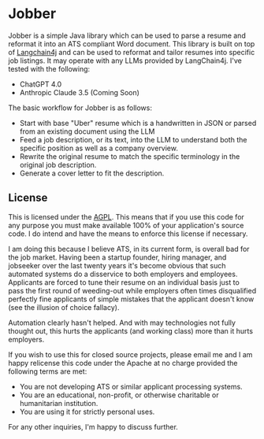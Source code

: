 # Jobber

Jobber is a simple Java library which can be used to parse a resume and reformat it into an ATS compliant Word document. This library is built on top of [Langchain4j](https://github.com/langchain4j/langchain4j) and can be used to reformat and tailor resumes into specific job listings. It may operate with any LLMs provided by LangChain4j. I've tested with the following:

* ChatGPT 4.0
* Anthropic Claude 3.5 (Coming Soon)

The basic workflow for Jobber is as follows:

* Start with base "Uber" resume which is a handwritten in JSON or parsed from an existing document using the LLM
* Feed a job description, or its text, into the LLM to understand both the specific position as well as a company overview.
* Rewrite the original resume to match the specific terminology in the original job description.
* Generate a cover letter to fit the description.

## License

This is licensed under the [AGPL](https://www.gnu.org/licenses/agpl-3.0.txt). This means that if you use this code for any purpose you must make available 100% of your application's source code. I do intend and have the means to enforce this license if necessary.

I am doing this because I believe ATS, in its current form, is overall bad for the job market. Having been a startup founder, hiring manager, and jobseeker over the last twenty years it's become obvious that such automated systems do a disservice to both employers and employees. Applicants are forced to tune their resume on an individual basis just to pass the first round of weeding-out while employers often times disqualified perfectly fine applicants of simple mistakes that the applicant doesn't know (see the illusion of choice fallacy).

Automation clearly hasn't helped. And with may technologies not fully thought out, this hurts the applicants (and working class) more than it hurts employers.

If you wish to use this for closed source projects, please email me and I am happy relicense this code under the Apache at no charge provided the following terms are met:

* You are not developing ATS or similar applicant processing systems.
* You are an educational, non-profit, or otherwise charitable or humanitarian institution.
* You are using it for strictly personal uses.

For any other inquiries, I'm happy to discuss further.